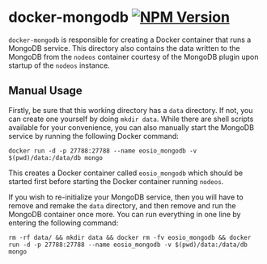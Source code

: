 # docker-mongodb <a href="https://www.npmjs.com/package/@eosio-toppings/docker-mongodb"><img alt="NPM Version" src="https://img.shields.io/npm/v/@eosio-toppings/docker-mongodb.svg"></a>
`docker-mongodb` is responsible for creating a Docker container that runs a MongoDB service. This directory also contains the data written to the MongoDB from the `nodeos` container courtesy of the MongoDB plugin upon startup of the `nodeos` instance.

## Manual Usage
Firstly, be sure that this working directory has a `data` directory. If not, you can create one yourself by doing `mkdir data`. While there are shell scripts available for your convenience, you can also manually start the MongoDB service by running the following Docker command:
```
docker run -d -p 27788:27788 --name eosio_mongodb -v $(pwd)/data:/data/db mongo
```
This creates a Docker container called `eosio_mongodb` which should be started first before starting the Docker container running `nodeos`.

If you wish to re-initialize your MongoDB service, then you will have to remove and remake the `data` directory, and then remove and run the MongoDB container once more. You can run everything in one line by entering the following command:
```
rm -rf data/ && mkdir data && docker rm -fv eosio_mongodb && docker run -d -p 27788:27788 --name eosio_mongodb -v $(pwd)/data:/data/db mongo
```
